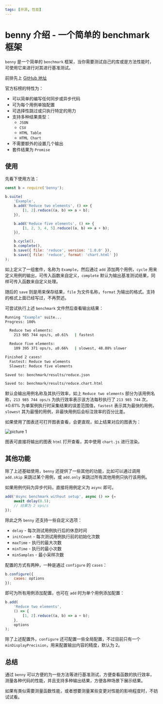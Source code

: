 ```yaml
---
tags: [开源, 性能]
---
```


# benny 介绍 - 一个简单的 benchmark 框架

`benny` 是一个简单的 `benchmark` 框架，当你需要测试自己的库或是方法性能时，可使用它来进行对其进行基准测试。

前排先上 [GitHub 地址](https://github.com/caderek/benny)

官方标榜的特性为：

-   可以简单的编写任何同步或异步代码
-   可为每个用例单独配置
-   可选择性跳过或只执行特定的用力
-   支持多种结果类型：
    -   `JSON`
    -   `CSV`
    -   `HTML Table`
    -   `HTML Chart`
-   不需要额外的设置几个输出
-   套件结果为 `Promise`

## 使用

先看下使用方法：

```js
const b = require('benny');

b.suite(
    'Example',
    b.add('Reduce two elements', () => {
        [1, 2].reduce((a, b) => a + b);
    }),

    b.add('Reduce five elements', () => {
        [1, 2, 3, 4, 5].reduce((a, b) => a + b);
    }),

    b.cycle(),
    b.complete(),
    b.save({ file: 'reduce', version: '1.0.0' }),
    b.save({ file: 'reduce', format: 'chart.html' })
);
```

如上定义了一组套件，名称为 `Example`，然后通过 `add` 添加两个用例，`cycle` 用来定义用例的输出，可传入函数来自定义，`complete` 默认为输出基准测试结果，同样可传入函数来自定义处理。

随后的 `save` 则是用来保存结果，`file` 为文件名称，`format` 为输出的格式。支持的格式上面已经写过，不再赘述。

可尝试执行上述 `benchmark` 文件然后查看输出结果：

```sh
Running "Example" suite...
Progress: 100%

  Reduce two elements:
    213 985 744 ops/s, ±0.61%   | fastest

  Reduce five elements:
    109 395 371 ops/s, ±0.66%   | slowest, 48.88% slower

Finished 2 cases!
  Fastest: Reduce two elements
  Slowest: Reduce five elements

Saved to: benchmark/results/reduce.json

Saved to: benchmark/results/reduce.chart.html
```

默认会输出用例名称及其执行效率，如上 `Reduce two elements` 部分为该用例名称，`213 985 744 ops/s` 为执行效率表示该方法每秒执行了 `213 985 744` 次，±0.61% 为单案例执行时采集结果的误差范围值，`fastest` 表示其为最快的用例，`slowest` 其为最慢的用例，非最快用例后会标注效率的百分比差。

如果使用了图表还可打开图表查看，会更直观，如上结果对应的图表为：

![picture 1](/image/blog-benny-introduce-90.png)

图表可直接将输出的图表 `html` 打开查看，其中使用 `chart.js` 进行渲染。

## 其他功能

除了上述基础使用，`benny` 还提供了一些其他的功能，比如可以通过调用 `add.skip` 来跳过某个用例，或 `add.only` 来跳过所有其他用例只执行该用例。

如果用例代码为异步代码，直接将用例定义为 `async` 即可。

```js
add('Async benchmark without setup', async () => {=
    await delay(0.5);
    // 结果为 2 ops/s
});
```

除此之外 `benny` 还支持一些自定义选项：

-   `delay` - 每次测试用例执行后的休息时间
-   `initCount` - 每次测试用例执行前的初始化次数
-   `maxTime` - 执行的最大次数
-   `minTime` - 执行的最小次数
-   `minSamples` - 最小采样次数

配置的方式有两种，一种是通过 `configure` 的 `cases`：

```js
b.configure({
    cases: options
});
```

即可为所有用例添加配置，也可在 `add` 时为单个用例添加配置：

```js
b.add(
    'Reduce two elements',
    () => {
        [1, 2].reduce((a, b) => a + b);
    },
    options
);
```

除了上述配置外，`configure` 还可配置一些全局配置，不过目前只有一个 `minDisplayPrecision`，用来配置输出内容的精度，默认为 2。

## 总结

通过 `benny` 可以方便的为一些方法等进行基准测试，方便查看函数的执行效率，测量各种代码的性能，并且支持多种输出结果，方便各种场景下展示结果。

如果有类似需要测量函数性能，或者想要测量某些变更对性能的影响程度时，不妨试试看。
